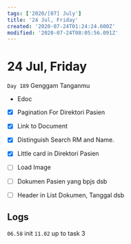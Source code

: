 ```yaml
---
tags: ['2020/[07] July']
title: '24 Jul, Friday'
created: '2020-07-24T01:24:24.600Z'
modified: '2020-07-24T08:05:56.091Z'
---
```


# 24 Jul, Friday

`Day 189` Genggam Tanganmu

- Edoc
- [x] Pagination For Direktori Pasien
- [x] Link to Document
- [x] Distinguish Search RM and Name. 
- [x] Little card in Direktori Pasien
- [ ] Load Image
- [ ] Dokumen Pasien yang bpjs dsb
- [ ] Header in List Dokumen, Tanggal dsb


## Logs
`06.58` init
`11.02` up to task 3
